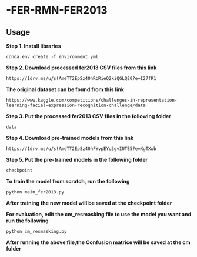 # -FER-RMN-FER2013
## Usage
**Step 1. Install libraries**
```
conda env create -f environment.yml
```
**Step 2. Download processed fer2013 CSV files from this link**
```
https://1drv.ms/u/s!AmeTT2EpSz40hRbRieQ2kiQGLQ20?e=I27fR1
```
**The original dataset can be found from this link**
```
https://www.kaggle.com/competitions/challenges-in-representation-learning-facial-expression-recognition-challenge/data
```
**Step 3. Put the processed fer2013 CSV files in the following folder**
```
data
```
**Step 4. Download pre-trained models from this link**
```
https://1drv.ms/u/s!AmeTT2EpSz40hFYvpEYq3gvIUTE5?e=XgTXwb
```
**Step 5. Put the pre-trained models in the following folder**
```
checkpoint
```
**To train the model from scratch, run the following**
```
python main_fer2013.py
```
**After training the new model will be saved at the checkpoint folder**

**For evaluation, edit the cm_resmasking file to use the model you want and run the following**
```
python cm_resmasking.py
```
**After running the above file,the Confusion matrice will be saved at the cm folder**
